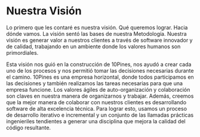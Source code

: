 # **Nuestra Visión**

Lo primero que les contaré es nuestra visión. Qué queremos lograr. Hacia dónde vamos. La visión sentó las bases de nuestra Metodología. Nuestra visión es generar valor a nuestros clientes a través de software innovador y de calidad, trabajando en un ambiente donde los valores humanos son primordiales.

Esta visión nos guió en la construcción de 10Pines, nos ayudó a crear cada uno de los procesos y nos permitió tomar las decisiones necesarias durante el camino. 10Pines es una empresa horizontal, donde todos participamos en las decisiones y también realizamos las tareas necesarias para que una empresa funcione. Los valores ágiles de auto-organización y colaboración son claves en nuestra manera de organizarnos y trabajar. Además, creemos que la mejor manera de colaborar con nuestros clientes es desarrollando software de alta excelencia técnica. Para lograr esto, usamos un proceso de desarrollo iterativo e incremental y un conjunto de las llamadas prácticas ingenieriles tendientes a generar una disciplina que mejora la calidad del código resultante.

  


